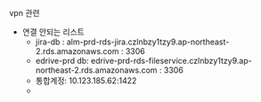 vpn 관련
- 연결 안되는 리스트
	- jira-db : alm-prd-rds-jira.czlnbzy1tzy9.ap-northeast-2.rds.amazonaws.com : 3306
	- edrive-prd db: edrive-prd-rds-fileservice.czlnbzy1tzy9.ap-northeast-2.rds.amazonaws.com : 3306
	- 통합계정: 10.123.185.62:1422
	- 